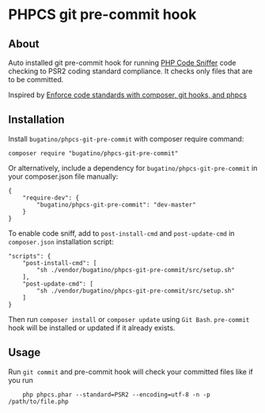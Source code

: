 # PHPCS git pre-commit hook

## About

Auto installed git pre-commit hook for running [PHP Code Sniffer](https://github.com/squizlabs/PHP_CodeSniffer) 
code checking to PSR2 coding standard compliance. It checks only files that are to be committed.

Inspired by [Enforce code standards with composer, git hooks, and phpcs](http://tech.zumba.com/2014/04/14/control-code-quality/)

## Installation

Install `bugatino/phpcs-git-pre-commit` with composer require command:

    composer require "bugatino/phpcs-git-pre-commit"

Or alternatively, include a dependency for `bugatino/phpcs-git-pre-commit` in your composer.json file manually:
```
{
    "require-dev": {
        "bugatino/phpcs-git-pre-commit": "dev-master"
    }
}
```
To enable code sniff, аdd to `post-install-cmd` and `post-update-cmd` in `composer.json` installation script:
```
"scripts": {
    "post-install-cmd": [
        "sh ./vendor/bugatino/phpcs-git-pre-commit/src/setup.sh"
    ],
    "post-update-cmd": [
        "sh ./vendor/bugatino/phpcs-git-pre-commit/src/setup.sh"
    ]
}
```
Then run `composer install` or `composer update` using `Git Bash`. `pre-commit` hook will be installed or updated if it already exists.

## Usage

Run `git commit` and pre-commit hook will check your committed files like if you run
```
    php phpcs.phar --standard=PSR2 --encoding=utf-8 -n -p /path/to/file.php
```